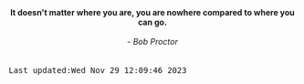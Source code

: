 
<div align="center"><b><span>It doesn't matter where you are, you are nowhere compared to where you can go.</span></b><br><br><i> - Bob Proctor</i></div>
<br><br><kbd>Last updated:Wed Nov 29 12:09:46 2023</kbd>